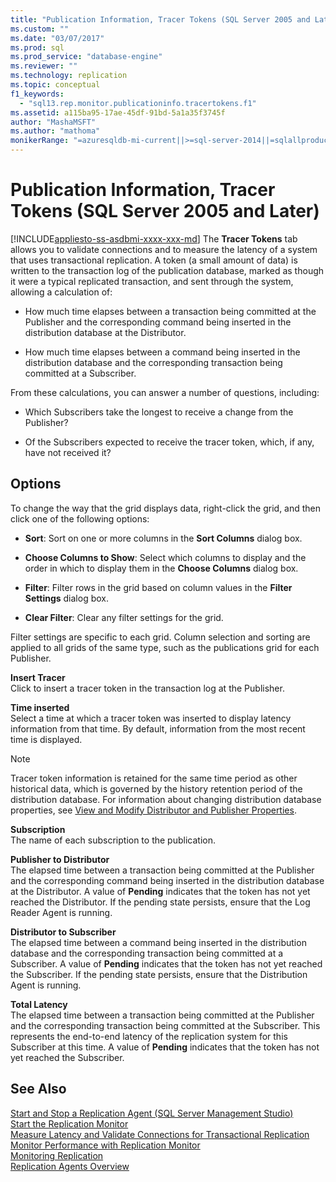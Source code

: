 ```yaml
---
title: "Publication Information, Tracer Tokens (SQL Server 2005 and Later) | Microsoft Docs"
ms.custom: ""
ms.date: "03/07/2017"
ms.prod: sql
ms.prod_service: "database-engine"
ms.reviewer: ""
ms.technology: replication
ms.topic: conceptual
f1_keywords: 
  - "sql13.rep.monitor.publicationinfo.tracertokens.f1"
ms.assetid: a115ba95-17ae-45df-91bd-5a1a35f3745f
author: "MashaMSFT"
ms.author: "mathoma"
monikerRange: "=azuresqldb-mi-current||>=sql-server-2014||=sqlallproducts-allversions"
---
```

# Publication Information, Tracer Tokens (SQL Server 2005 and Later)
[!INCLUDE[appliesto-ss-asdbmi-xxxx-xxx-md](../../includes/appliesto-ss-asdbmi-xxxx-xxx-md.md)]
  The **Tracer Tokens** tab allows you to validate connections and to measure the latency of a system that uses transactional replication. A token (a small amount of data) is written to the transaction log of the publication database, marked as though it were a typical replicated transaction, and sent through the system, allowing a calculation of:  
  
-   How much time elapses between a transaction being committed at the Publisher and the corresponding command being inserted in the distribution database at the Distributor.  
  
-   How much time elapses between a command being inserted in the distribution database and the corresponding transaction being committed at a Subscriber.  
  
 From these calculations, you can answer a number of questions, including:  
  
-   Which Subscribers take the longest to receive a change from the Publisher?  
  
-   Of the Subscribers expected to receive the tracer token, which, if any, have not received it?  
  
## Options  
 To change the way that the grid displays data, right-click the grid, and then click one of the following options:  
  
-   **Sort**: Sort on one or more columns in the **Sort Columns** dialog box.  
  
-   **Choose Columns to Show**: Select which columns to display and the order in which to display them in the **Choose Columns** dialog box.  
  
-   **Filter**: Filter rows in the grid based on column values in the **Filter Settings** dialog box.  
  
-   **Clear Filter**: Clear any filter settings for the grid.  
  
 Filter settings are specific to each grid. Column selection and sorting are applied to all grids of the same type, such as the publications grid for each Publisher.  
  
 **Insert Tracer**  
 Click to insert a tracer token in the transaction log at the Publisher.  
  
 **Time inserted**  
 Select a time at which a tracer token was inserted to display latency information from that time. By default, information from the most recent time is displayed.  
  
> [!NOTE]  
>  Tracer token information is retained for the same time period as other historical data, which is governed by the history retention period of the distribution database. For information about changing distribution database properties, see [View and Modify Distributor and Publisher Properties](../../relational-databases/replication/view-and-modify-distributor-and-publisher-properties.md).  
  
 **Subscription**  
 The name of each subscription to the publication.  
  
 **Publisher to Distributor**  
 The elapsed time between a transaction being committed at the Publisher and the corresponding command being inserted in the distribution database at the Distributor. A value of **Pending** indicates that the token has not yet reached the Distributor. If the pending state persists, ensure that the Log Reader Agent is running.  
  
 **Distributor to Subscriber**  
 The elapsed time between a command being inserted in the distribution database and the corresponding transaction being committed at a Subscriber. A value of **Pending** indicates that the token has not yet reached the Subscriber. If the pending state persists, ensure that the Distribution Agent is running.  
  
 **Total Latency**  
 The elapsed time between a transaction being committed at the Publisher and the corresponding transaction being committed at the Subscriber. This represents the end-to-end latency of the replication system for this Subscriber at this time. A value of **Pending** indicates that the token has not yet reached the Subscriber.  
  
## See Also  
 [Start and Stop a Replication Agent &#40;SQL Server Management Studio&#41;](../../relational-databases/replication/agents/start-and-stop-a-replication-agent-sql-server-management-studio.md)   
 [Start the Replication Monitor](../../relational-databases/replication/monitor/start-the-replication-monitor.md)   
 [Measure Latency and Validate Connections for Transactional Replication](../../relational-databases/replication/monitor/measure-latency-and-validate-connections-for-transactional-replication.md)   
 [Monitor Performance with Replication Monitor](../../relational-databases/replication/monitor/monitor-performance-with-replication-monitor.md)   
 [Monitoring Replication](../../relational-databases/replication/monitor/monitoring-replication.md)   
 [Replication Agents Overview](../../relational-databases/replication/agents/replication-agents-overview.md)  
  
  

